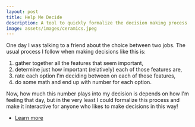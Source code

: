 ```yaml
---
layout: post
title: Help Me Decide
description: A tool to quickly formalize the decision making process
image: assets/images/ceramics.jpeg
---
```


One day I was talking to a friend about the choice between two jobs. 
The usual process I follow when making decisions like this is:
<ol>
  <li>gather together all the features that seem important,</li>
  <li>determine just how important (relatively) each of those features are,</li>
  <li>rate each option I'm deciding between on each of those features,</li>
  <li>do some math and end up with number for each option.</li>
</ol>

Now, how much this number plays into my decision is depends on how I'm feeling that day, but in the very least I could formalize this process and make it interactive for anyone who likes to make decisions in this way!

<ul class="actions">
    <li><a href="https://github.com/CliffordBridges/help-me-decide" class="button">Learn more</a></li>
</ul>
